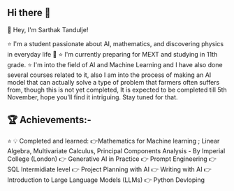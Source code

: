 ## Hi there 👋
👋 Hey, I'm Sarthak Tandulje!

⭐ I'm a student passionate about AI, mathematics, and discovering physics in everyday life 💫 
⭐ I'm currently preparing for MEXT and studying in 11th grade.
⭐ I'm into the field of AI and Machine Learning and I have also done several courses related to it, also I am into the process of making an AI model that can actually solve a type of problem that farmers often suffers from, though this is not yet completed, It is expected to be completed till 5th November, hope you'll find it intriguing. Stay tuned for that.
## 🏆 Achievements:-
⭐ 💡 Completed and learned: 👉Mathematics for Machine learning ; Linear Algebra, Multivariate Calculus, Principal Components Analysis - By Imperial College (London)
                              👉 Generative AI in Practice
                              👉 Prompt Engineering
                              👉 SQL Intermidiate level
                              👉 Project Planning with AI 
                              👉 Writing with AI
                              👉 Introduction to Large Language Models (LLMs)
                              👉 Python Devloping
